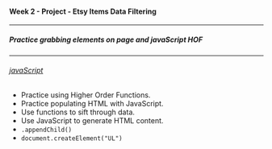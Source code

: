 #### Week 2 - Project - Etsy Items Data Filtering
---
##### Practice grabbing elements on page and javaScript HOF
---
###### [javaScript](https://github.com/jjrajani/Week2_Project/blob/master/js/README.md)

* Practice using Higher Order Functions.
* Practice populating HTML with JavaScript.
* Use functions to sift through data.
* Use JavaScript to generate HTML content.
* `.appendChild()`
* `document.createElement("UL")`